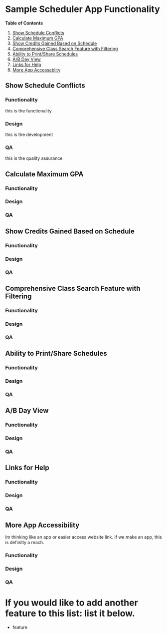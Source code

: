 # Sample Scheduler App Functionality

**Table of Contents**

1. [Show Schedule Conflicts](#how-schedule-conflicts)
2. [Calculate Maximum GPA](#Calculate-Maximum-GPA)
3. [Show Credits Gained Based on Schedule](#Show-Credits-Gained-Based-on-Schedule)
4. [Comprehensive Class Search Feature with Filtering](#Comprehensive-Class-Search-Feature-with-Filtering)
5. [Ability to Print/Share Schedules](#Ability-to-Print/Share-Schedules)
6. [A/B Day View](#A/B-Day-View)
7. [Links for Help](#Links-for-Help)
8. [More App Accessablity](#More-App-Accessablity)

## Show Schedule Conflicts
### Functionality
this is the functionality
### Design
this is the development
### QA
this is the quality assurance

## Calculate Maximum GPA
### Functionality
### Design
### QA

## Show Credits Gained Based on Schedule
### Functionality
### Design
### QA

## Comprehensive Class Search Feature with Filtering
### Functionality
### Design
### QA

## Ability to Print/Share Schedules
### Functionality
### Design
### QA

## A/B Day View
### Functionality
### Design
### QA

## Links for Help
### Functionality
### Design
### QA

## More App Accessibility
Im thinking like an app or easier access website link. If we make an app, this is definitly a reach.
### Functionality
### Design
### QA

# If you would like to add another feature to this list: list it below.
- feature
